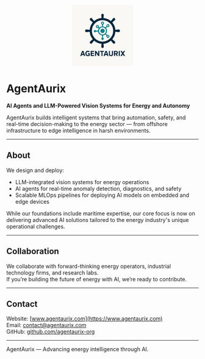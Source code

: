 <p align="center">
  <img src="logo.png" alt="AgentAurix Logo" width="160"/>
</p>

# AgentAurix

**AI Agents and LLM-Powered Vision Systems for Energy and Autonomy**

AgentAurix builds intelligent systems that bring automation, safety, and real-time decision-making to the energy sector — from offshore infrastructure to edge intelligence in harsh environments.

---

## About

We design and deploy:

- LLM-integrated vision systems for energy operations  
- AI agents for real-time anomaly detection, diagnostics, and safety  
- Scalable MLOps pipelines for deploying AI models on embedded and edge devices  

While our foundations include maritime expertise, our core focus is now on delivering advanced AI solutions tailored to the energy industry's unique operational challenges.

---

## Collaboration

We collaborate with forward-thinking energy operators, industrial technology firms, and research labs.  
If you’re building the future of energy with AI, we’re ready to contribute.

---

## Contact

Website: [www.agentaurix.com](https://www.agentaurix.com)  
Email: contact@agentaurix.com  
GitHub: [github.com/agentaurix-org](https://github.com/agentaurix-org)

---

AgentAurix — Advancing energy intelligence through AI. 
